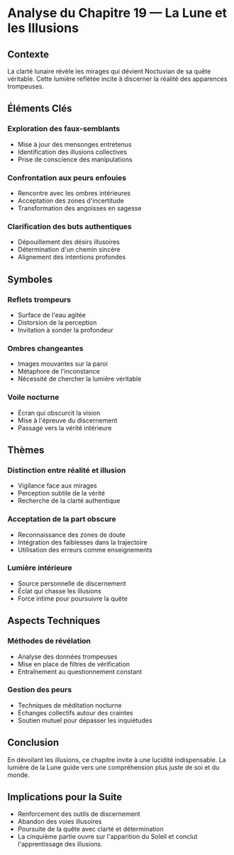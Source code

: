 # Analyse du Chapitre 19 — La Lune et les Illusions

## Contexte
La clarté lunaire révèle les mirages qui dévient Noctuvian de sa quête véritable. Cette lumière reflétée incite à discerner la réalité des apparences trompeuses.

## Éléments Clés

### Exploration des faux-semblants
- Mise à jour des mensonges entretenus
- Identification des illusions collectives
- Prise de conscience des manipulations

### Confrontation aux peurs enfouies
- Rencontre avec les ombres intérieures
- Acceptation des zones d'incertitude
- Transformation des angoisses en sagesse

### Clarification des buts authentiques
- Dépouillement des désirs illusoires
- Détermination d'un chemin sincère
- Alignement des intentions profondes

## Symboles

### Reflets trompeurs
- Surface de l'eau agitée
- Distorsion de la perception
- Invitation à sonder la profondeur

### Ombres changeantes
- Images mouvantes sur la paroi
- Métaphore de l'inconstance
- Nécessité de chercher la lumière véritable

### Voile nocturne
- Écran qui obscurcit la vision
- Mise à l'épreuve du discernement
- Passage vers la vérité intérieure

## Thèmes

### Distinction entre réalité et illusion
- Vigilance face aux mirages
- Perception subtile de la vérité
- Recherche de la clarté authentique

### Acceptation de la part obscure
- Reconnaissance des zones de doute
- Intégration des faiblesses dans la trajectoire
- Utilisation des erreurs comme enseignements

### Lumière intérieure
- Source personnelle de discernement
- Éclat qui chasse les illusions
- Force intime pour poursuivre la quête

## Aspects Techniques

### Méthodes de révélation
- Analyse des données trompeuses
- Mise en place de filtres de vérification
- Entraînement au questionnement constant

### Gestion des peurs
- Techniques de méditation nocturne
- Échanges collectifs autour des craintes
- Soutien mutuel pour dépasser les inquiétudes

## Conclusion
En dévoilant les illusions, ce chapitre invite à une lucidité indispensable. La lumière de la Lune guide vers une compréhension plus juste de soi et du monde.

## Implications pour la Suite
- Renforcement des outils de discernement
- Abandon des voies illusoires
- Poursuite de la quête avec clarté et détermination
- La cinquième partie ouvre sur l'apparition du Soleil et conclut l'apprentissage des illusions.
